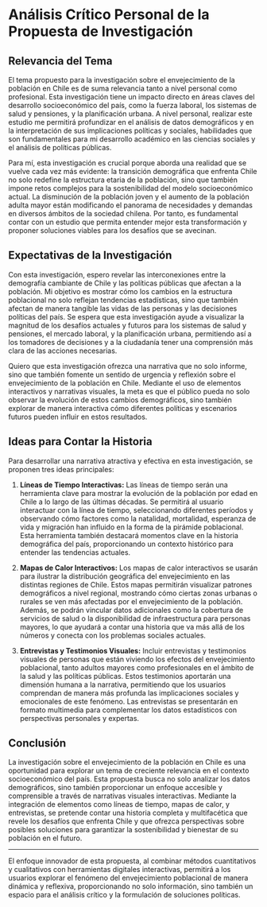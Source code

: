 # Análisis Crítico Personal de la Propuesta de Investigación

## Relevancia del Tema

El tema propuesto para la investigación sobre el envejecimiento de la población en Chile es de suma relevancia tanto a nivel personal como profesional. Esta investigación tiene un impacto directo en áreas claves del desarrollo socioeconómico del país, como la fuerza laboral, los sistemas de salud y pensiones, y la planificación urbana. A nivel personal, realizar este estudio me permitirá profundizar en el análisis de datos demográficos y en la interpretación de sus implicaciones políticas y sociales, habilidades que son fundamentales para mi desarrollo académico en las ciencias sociales y el análisis de políticas públicas.

Para mí, esta investigación es crucial porque aborda una realidad que se vuelve cada vez más evidente: la transición demográfica que enfrenta Chile no solo redefine la estructura etaria de la población, sino que también impone retos complejos para la sostenibilidad del modelo socioeconómico actual. La disminución de la población joven y el aumento de la población adulta mayor están modificando el panorama de necesidades y demandas en diversos ámbitos de la sociedad chilena. Por tanto, es fundamental contar con un estudio que permita entender mejor esta transformación y proponer soluciones viables para los desafíos que se avecinan.

## Expectativas de la Investigación

Con esta investigación, espero revelar las interconexiones entre la demografía cambiante de Chile y las políticas públicas que afectan a la población. Mi objetivo es mostrar cómo los cambios en la estructura poblacional no solo reflejan tendencias estadísticas, sino que también afectan de manera tangible las vidas de las personas y las decisiones políticas del país. Se espera que esta investigación ayude a visualizar la magnitud de los desafíos actuales y futuros para los sistemas de salud y pensiones, el mercado laboral, y la planificación urbana, permitiendo así a los tomadores de decisiones y a la ciudadanía tener una comprensión más clara de las acciones necesarias.

Quiero que esta investigación ofrezca una narrativa que no solo informe, sino que también fomente un sentido de urgencia y reflexión sobre el envejecimiento de la población en Chile. Mediante el uso de elementos interactivos y narrativas visuales, la meta es que el público pueda no solo observar la evolución de estos cambios demográficos, sino también explorar de manera interactiva cómo diferentes políticas y escenarios futuros pueden influir en estos resultados.

## Ideas para Contar la Historia

Para desarrollar una narrativa atractiva y efectiva en esta investigación, se proponen tres ideas principales:

1. **Líneas de Tiempo Interactivas:**
   Las líneas de tiempo serán una herramienta clave para mostrar la evolución de la población por edad en Chile a lo largo de las últimas décadas. Se permitirá al usuario interactuar con la línea de tiempo, seleccionando diferentes períodos y observando cómo factores como la natalidad, mortalidad, esperanza de vida y migración han influido en la forma de la pirámide poblacional. Esta herramienta también destacará momentos clave en la historia demográfica del país, proporcionando un contexto histórico para entender las tendencias actuales.

2. **Mapas de Calor Interactivos:**
   Los mapas de calor interactivos se usarán para ilustrar la distribución geográfica del envejecimiento en las distintas regiones de Chile. Estos mapas permitirán visualizar patrones demográficos a nivel regional, mostrando cómo ciertas zonas urbanas o rurales se ven más afectadas por el envejecimiento de la población. Además, se podrán vincular datos adicionales como la cobertura de servicios de salud o la disponibilidad de infraestructura para personas mayores, lo que ayudará a contar una historia que va más allá de los números y conecta con los problemas sociales actuales.

3. **Entrevistas y Testimonios Visuales:**
   Incluir entrevistas y testimonios visuales de personas que están viviendo los efectos del envejecimiento poblacional, tanto adultos mayores como profesionales en el ámbito de la salud y las políticas públicas. Estos testimonios aportarán una dimensión humana a la narrativa, permitiendo que los usuarios comprendan de manera más profunda las implicaciones sociales y emocionales de este fenómeno. Las entrevistas se presentarán en formato multimedia para complementar los datos estadísticos con perspectivas personales y expertas.

## Conclusión

La investigación sobre el envejecimiento de la población en Chile es una oportunidad para explorar un tema de creciente relevancia en el contexto socioeconómico del país. Esta propuesta busca no solo analizar los datos demográficos, sino también proporcionar un enfoque accesible y comprensible a través de narrativas visuales interactivas. Mediante la integración de elementos como líneas de tiempo, mapas de calor, y entrevistas, se pretende contar una historia completa y multifacética que revele los desafíos que enfrenta Chile y que ofrezca perspectivas sobre posibles soluciones para garantizar la sostenibilidad y bienestar de su población en el futuro.

---

El enfoque innovador de esta propuesta, al combinar métodos cuantitativos y cualitativos con herramientas digitales interactivas, permitirá a los usuarios explorar el fenómeno del envejecimiento poblacional de manera dinámica y reflexiva, proporcionando no solo información, sino también un espacio para el análisis crítico y la formulación de soluciones políticas.

